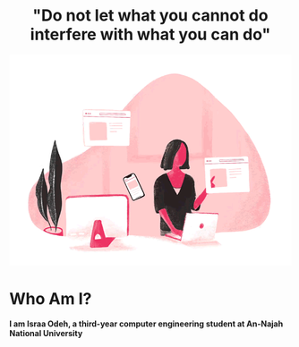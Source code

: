 <h1 align = "center"> <b> "Do not let what you cannot do interfere with what you can do" </h1> </p>
<img src="Programmer.gif" alt="A GIF of a programmer">
<h1> Who Am I? </h1>
<p>  I am Israa Odeh, a third-year computer engineering student at An-Najah National University </p>
